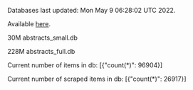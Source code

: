 Databases last updated: Mon May  9 06:28:02 UTC 2022. 

Available [here](https://github.com/cbeauhilton/ash-db/releases).


30M	abstracts_small.db

228M	abstracts_full.db

Current number of items in db:
[{"count(*)": 96904}]

Current number of scraped items in db:
[{"count(*)": 26917}]
